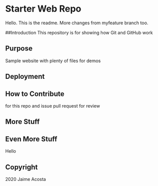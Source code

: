 # Starter Web Repo
Hello.  This is the readme.  More changes from myfeature branch too.

##Introduction
This repository is for showing how Git and GitHub work

## Purpose
Sample website with plenty of files for demos

## Deployment 

## How to Contribute
for this repo and issue pull request for review

## More Stuff

## Even More Stuff
Hello

## Copyright
2020 Jaime Acosta
